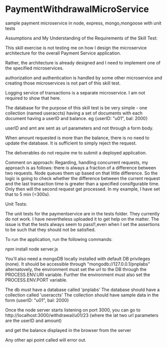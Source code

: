 # PaymentWithdrawalMicroService
sample payment microservice in node, express, mongo,mongoose with unit tests

Assumptions and My Understanding of the Requirements of the Skill Test: 

This skill exercise is not testing me on how I design the microservice architecture for the overall Payment Service application. 

Rather, the architecture is already designed and I need to implement one of the specified microservices.

authorization and authentication is handled by some other microservice and creating those microservices is not part of this skill test. 

Logging service of transactions is a separate microservice. I am not required to show that here. 

The database for the purpose of this skill test is be very simple -  one collection (named useraccts) having a set of documents with each document having a userID and balance. eg {userID: "u01", bal: 2000}

userID and amt are sent as url parameters and not through a form body. 

When amount requested is more than the balance, there is no need to update the database. It is sufficient to simply reject the request.



The deliverables do not require me to submit a deployed application. 

Comment on approach: 
Regarding, handling concurrent requests, my approach is as follows: there is always a fraction of a difference between two requests. Node queues them up based on that little difference. So the logic is going to check whether the difference between the current request and the last transaction time is greater than a specified consifgurable time. Only then will the second request get processed. In my example, I have set that to 5 min (=300s).

Unit Tests: 

The unit tests for the paymentservice are in the tests folder. They currently do not work. I have nevertheless uploaded it to get help on the matter. The issue is that the tests always seem to pass!!,even when I set the assertions to be such that they should not be satisfied.  

To run the application, run the following commands:

npm install
node server.js

You'll also need a mongoDB locally installed with default DB privileges (none). It should be accessible through "mongodb://127.0.0.1/pnplabs"
alternatovely, the environment must set the url to the DB through the PROCESS.ENV.URl variable. Further the environment must also set the PROCESS.ENV.PORT variable. 

The db must have a database called 'pnplabs'
The database should have a collection called 'useraccts'
The collection should have sample data in the form {userID: "u01", bal: 2000}

Once the node server starts listening on port 3000, you can go to 
http://localhost:3000/withdrawal/u01/23    (where the lat two url parameters are the userID and amount)

and get the balance displayed in the browser from the server

Any other api point called will error out. 

